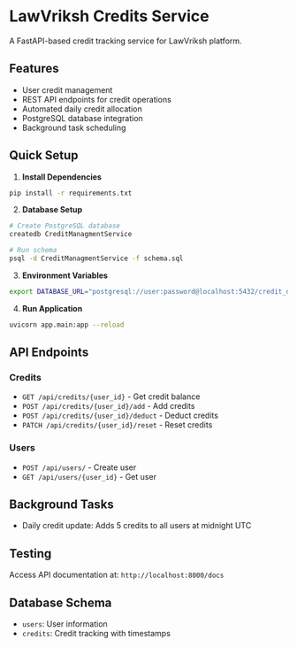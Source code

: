 # LawVriksh Credits Service

A FastAPI-based credit tracking service for LawVriksh platform.

## Features

- User credit management
- REST API endpoints for credit operations
- Automated daily credit allocation
- PostgreSQL database integration
- Background task scheduling

## Quick Setup

1. **Install Dependencies**
```bash
pip install -r requirements.txt
```

2. **Database Setup**
```bash
# Create PostgreSQL database
createdb CreditManagmentService

# Run schema
psql -d CreditManagmentService -f schema.sql
```

3. **Environment Variables**
```bash
export DATABASE_URL="postgresql://user:password@localhost:5432/credit_db"
```

4. **Run Application**
```bash
uvicorn app.main:app --reload
```

## API Endpoints

### Credits
- `GET /api/credits/{user_id}` - Get credit balance
- `POST /api/credits/{user_id}/add` - Add credits
- `POST /api/credits/{user_id}/deduct` - Deduct credits  
- `PATCH /api/credits/{user_id}/reset` - Reset credits

### Users
- `POST /api/users/` - Create user
- `GET /api/users/{user_id}` - Get user

## Background Tasks

- Daily credit update: Adds 5 credits to all users at midnight UTC

## Testing

Access API documentation at: `http://localhost:8000/docs`

## Database Schema

- `users`: User information
- `credits`: Credit tracking with timestamps